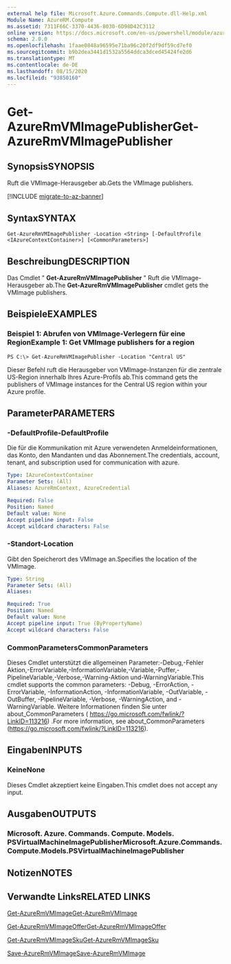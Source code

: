 ```yaml
---
external help file: Microsoft.Azure.Commands.Compute.dll-Help.xml
Module Name: AzureRM.Compute
ms.assetid: 7311F66C-3370-4436-8030-6D98D42C3112
online version: https://docs.microsoft.com/en-us/powershell/module/azurerm.compute/get-azurermvmimagepublisher
schema: 2.0.0
ms.openlocfilehash: 1faae0848a96595e71ba96c20f2df9df59cd7ef0
ms.sourcegitcommit: b9b2dea3441d1532a5564ddca3dced45424fe2d6
ms.translationtype: MT
ms.contentlocale: de-DE
ms.lasthandoff: 08/15/2020
ms.locfileid: "93850160"
---
```

# <span data-ttu-id="99b44-101">Get-AzureRmVMImagePublisher</span><span class="sxs-lookup"><span data-stu-id="99b44-101">Get-AzureRmVMImagePublisher</span></span>

## <span data-ttu-id="99b44-102">Synopsis</span><span class="sxs-lookup"><span data-stu-id="99b44-102">SYNOPSIS</span></span>
<span data-ttu-id="99b44-103">Ruft die VMImage-Herausgeber ab.</span><span class="sxs-lookup"><span data-stu-id="99b44-103">Gets the VMImage publishers.</span></span>

[!INCLUDE [migrate-to-az-banner](../../includes/migrate-to-az-banner.md)]

## <span data-ttu-id="99b44-104">Syntax</span><span class="sxs-lookup"><span data-stu-id="99b44-104">SYNTAX</span></span>

```
Get-AzureRmVMImagePublisher -Location <String> [-DefaultProfile <IAzureContextContainer>] [<CommonParameters>]
```

## <span data-ttu-id="99b44-105">Beschreibung</span><span class="sxs-lookup"><span data-stu-id="99b44-105">DESCRIPTION</span></span>
<span data-ttu-id="99b44-106">Das Cmdlet " **Get-AzureRmVMImagePublisher** " Ruft die VMImage-Herausgeber ab.</span><span class="sxs-lookup"><span data-stu-id="99b44-106">The **Get-AzureRmVMImagePublisher** cmdlet gets the VMImage publishers.</span></span>

## <span data-ttu-id="99b44-107">Beispiele</span><span class="sxs-lookup"><span data-stu-id="99b44-107">EXAMPLES</span></span>

### <span data-ttu-id="99b44-108">Beispiel 1: Abrufen von VMImage-Verlegern für eine Region</span><span class="sxs-lookup"><span data-stu-id="99b44-108">Example 1: Get VMImage publishers for a region</span></span>
```
PS C:\> Get-AzureRmVMImagePublisher -Location "Central US"
```

<span data-ttu-id="99b44-109">Dieser Befehl ruft die Herausgeber von VMImage-Instanzen für die zentrale US-Region innerhalb Ihres Azure-Profils ab.</span><span class="sxs-lookup"><span data-stu-id="99b44-109">This command gets the publishers of VMImage instances for the Central US region within your Azure profile.</span></span>

## <span data-ttu-id="99b44-110">Parameter</span><span class="sxs-lookup"><span data-stu-id="99b44-110">PARAMETERS</span></span>

### <span data-ttu-id="99b44-111">-DefaultProfile</span><span class="sxs-lookup"><span data-stu-id="99b44-111">-DefaultProfile</span></span>
<span data-ttu-id="99b44-112">Die für die Kommunikation mit Azure verwendeten Anmeldeinformationen, das Konto, den Mandanten und das Abonnement.</span><span class="sxs-lookup"><span data-stu-id="99b44-112">The credentials, account, tenant, and subscription used for communication with azure.</span></span>

```yaml
Type: IAzureContextContainer
Parameter Sets: (All)
Aliases: AzureRmContext, AzureCredential

Required: False
Position: Named
Default value: None
Accept pipeline input: False
Accept wildcard characters: False
```

### <span data-ttu-id="99b44-113">-Standort</span><span class="sxs-lookup"><span data-stu-id="99b44-113">-Location</span></span>
<span data-ttu-id="99b44-114">Gibt den Speicherort des VMImage an.</span><span class="sxs-lookup"><span data-stu-id="99b44-114">Specifies the location of the VMImage.</span></span>

```yaml
Type: String
Parameter Sets: (All)
Aliases: 

Required: True
Position: Named
Default value: None
Accept pipeline input: True (ByPropertyName)
Accept wildcard characters: False
```

### <span data-ttu-id="99b44-115">CommonParameters</span><span class="sxs-lookup"><span data-stu-id="99b44-115">CommonParameters</span></span>
<span data-ttu-id="99b44-116">Dieses Cmdlet unterstützt die allgemeinen Parameter:-Debug,-Fehler Aktion,-ErrorVariable,-InformationVariable,-Variable,-Puffer,-PipelineVariable,-Verbose,-Warning-Aktion und-WarningVariable.</span><span class="sxs-lookup"><span data-stu-id="99b44-116">This cmdlet supports the common parameters: -Debug, -ErrorAction, -ErrorVariable, -InformationAction, -InformationVariable, -OutVariable, -OutBuffer, -PipelineVariable, -Verbose, -WarningAction, and -WarningVariable.</span></span> <span data-ttu-id="99b44-117">Weitere Informationen finden Sie unter about_CommonParameters ( https://go.microsoft.com/fwlink/?LinkID=113216) .</span><span class="sxs-lookup"><span data-stu-id="99b44-117">For more information, see about_CommonParameters (https://go.microsoft.com/fwlink/?LinkID=113216).</span></span>

## <span data-ttu-id="99b44-118">Eingaben</span><span class="sxs-lookup"><span data-stu-id="99b44-118">INPUTS</span></span>

### <span data-ttu-id="99b44-119">Keine</span><span class="sxs-lookup"><span data-stu-id="99b44-119">None</span></span>
<span data-ttu-id="99b44-120">Dieses Cmdlet akzeptiert keine Eingaben.</span><span class="sxs-lookup"><span data-stu-id="99b44-120">This cmdlet does not accept any input.</span></span>

## <span data-ttu-id="99b44-121">Ausgaben</span><span class="sxs-lookup"><span data-stu-id="99b44-121">OUTPUTS</span></span>

### <span data-ttu-id="99b44-122">Microsoft. Azure. Commands. Compute. Models. PSVirtualMachineImagePublisher</span><span class="sxs-lookup"><span data-stu-id="99b44-122">Microsoft.Azure.Commands.Compute.Models.PSVirtualMachineImagePublisher</span></span>

## <span data-ttu-id="99b44-123">Notizen</span><span class="sxs-lookup"><span data-stu-id="99b44-123">NOTES</span></span>

## <span data-ttu-id="99b44-124">Verwandte Links</span><span class="sxs-lookup"><span data-stu-id="99b44-124">RELATED LINKS</span></span>

[<span data-ttu-id="99b44-125">Get-AzureRmVMImage</span><span class="sxs-lookup"><span data-stu-id="99b44-125">Get-AzureRmVMImage</span></span>](./Get-AzureRmVMImage.md)

[<span data-ttu-id="99b44-126">Get-AzureRmVMImageOffer</span><span class="sxs-lookup"><span data-stu-id="99b44-126">Get-AzureRmVMImageOffer</span></span>](./Get-AzureRmVMImageOffer.md)

[<span data-ttu-id="99b44-127">Get-AzureRmVMImageSku</span><span class="sxs-lookup"><span data-stu-id="99b44-127">Get-AzureRmVMImageSku</span></span>](./Get-AzureRmVMImageSku.md)

[<span data-ttu-id="99b44-128">Save-AzureRmVMImage</span><span class="sxs-lookup"><span data-stu-id="99b44-128">Save-AzureRmVMImage</span></span>](./Save-AzureRmVMImage.md)


